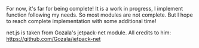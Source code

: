 For now, it's far for being complete!
It is a work in progress, I implement function following my needs.
So most modules are not complete. But I hope to reach complete implementation with some additional time!

net.js is taken from Gozala's jetpack-net module.
All credits to him: https://github.com/Gozala/jetpack-net